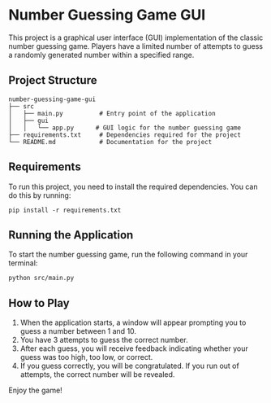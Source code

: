 # Number Guessing Game GUI

This project is a graphical user interface (GUI) implementation of the classic number guessing game. Players have a limited number of attempts to guess a randomly generated number within a specified range.

## Project Structure

```
number-guessing-game-gui
├── src
│   ├── main.py          # Entry point of the application
│   ├── gui
│   │   └── app.py      # GUI logic for the number guessing game
├── requirements.txt     # Dependencies required for the project
└── README.md            # Documentation for the project
```

## Requirements

To run this project, you need to install the required dependencies. You can do this by running:

```
pip install -r requirements.txt
```

## Running the Application

To start the number guessing game, run the following command in your terminal:

```
python src/main.py
```

## How to Play

1. When the application starts, a window will appear prompting you to guess a number between 1 and 10.
2. You have 3 attempts to guess the correct number.
3. After each guess, you will receive feedback indicating whether your guess was too high, too low, or correct.
4. If you guess correctly, you will be congratulated. If you run out of attempts, the correct number will be revealed.

Enjoy the game!